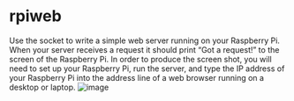 # rpiweb
Use the socket to write a simple web server running on your Raspberry Pi. When your server receives a request it should print “Got a request!” to the screen of the Raspberry Pi.  In order to produce the screen shot, you will need to set up your Raspberry Pi, run the server, and type the IP address of your Raspberry Pi into the address line of a web browser running on a desktop or laptop.
![image](https://user-images.githubusercontent.com/11957243/54883082-4fd62180-4e59-11e9-8b56-71e95c1b145a.png)
